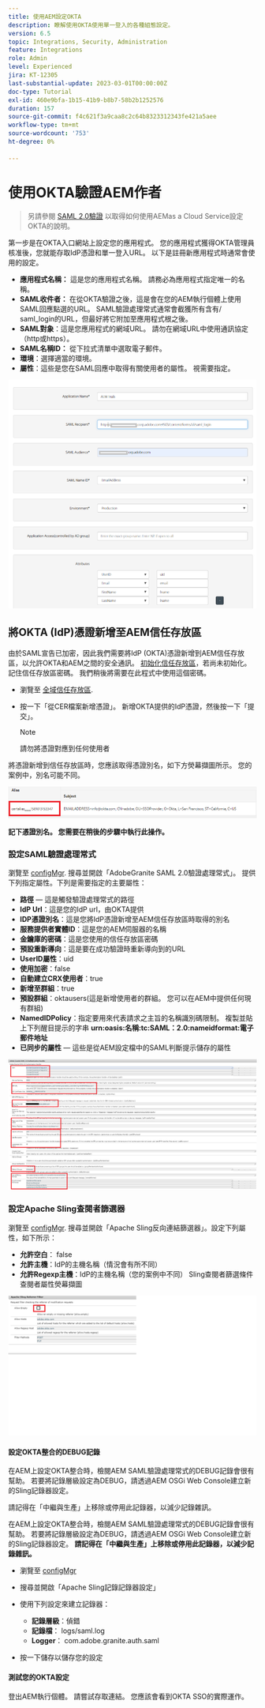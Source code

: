 ```yaml
---
title: 使用AEM設定OKTA
description: 瞭解使用OKTA使用單一登入的各種組態設定。
version: 6.5
topic: Integrations, Security, Administration
feature: Integrations
role: Admin
level: Experienced
jira: KT-12305
last-substantial-update: 2023-03-01T00:00:00Z
doc-type: Tutorial
exl-id: 460e9bfa-1b15-41b9-b8b7-58b2b1252576
duration: 157
source-git-commit: f4c621f3a9caa8c2c64b8323312343fe421a5aee
workflow-type: tm+mt
source-wordcount: '753'
ht-degree: 0%

---
```


# 使用OKTA驗證AEM作者

> 另請參閱 [SAML 2.0驗證](https://experienceleague.adobe.com/docs/experience-manager-learn/cloud-service/authentication/saml-2-0.html) 以取得如何使用AEMas a Cloud Service設定OKTA的說明。

第一步是在OKTA入口網站上設定您的應用程式。 您的應用程式獲得OKTA管理員核准後，您就能存取IdP憑證和單一登入URL。 以下是註冊新應用程式時通常會使用的設定。

* **應用程式名稱：** 這是您的應用程式名稱。 請務必為應用程式指定唯一的名稱。
* **SAML收件者：** 在從OKTA驗證之後，這是會在您的AEM執行個體上使用SAML回應點選的URL。 SAML驗證處理常式通常會截獲所有含有/ saml_login的URL，但最好將它附加至應用程式根之後。
* **SAML對象**：這是您應用程式的網域URL。 請勿在網域URL中使用通訊協定（http或https）。
* **SAML名稱ID：** 從下拉式清單中選取電子郵件。
* **環境**：選擇適當的環境。
* **屬性**：這些是您在SAML回應中取得有關使用者的屬性。 視需要指定。


![okta-application](assets/okta-app-settings-blurred.PNG)


## 將OKTA (IdP)憑證新增至AEM信任存放區

由於SAML宣告已加密，因此我們需要將IdP (OKTA)憑證新增到AEM信任存放區，以允許OKTA和AEM之間的安全通訊。
[初始化信任存放區](http://localhost:4502/libs/granite/security/content/truststore.html)，若尚未初始化。
記住信任存放區密碼。 我們稍後將需要在此程式中使用這個密碼。

* 瀏覽至 [全域信任存放區](http://localhost:4502/libs/granite/security/content/truststore.html).
* 按一下「從CER檔案新增憑證」。 新增OKTA提供的IdP憑證，然後按一下「提交」。

  >[!NOTE]
  >
  >請勿將憑證對應到任何使用者

將憑證新增到信任存放區時，您應該取得憑證別名，如下方熒幕擷圖所示。 您的案例中，別名可能不同。

![憑證別名](assets/cert-alias.PNG)

**記下憑證別名。 您需要在稍後的步驟中執行此操作。**

### 設定SAML驗證處理常式

瀏覽至 [configMgr](http://localhost:4502/system/console/configMgr).
搜尋並開啟「AdobeGranite SAML 2.0驗證處理常式」。
提供下列指定屬性。下列是需要指定的主要屬性：

* **路徑**  — 這是觸發驗證處理常式的路徑
* **IdP Url**：這是您的IdP url，由OKTA提供
* **IDP憑證別名**：這是您將IdP憑證新增至AEM信任存放區時取得的別名
* **服務提供者實體ID**：這是您的AEM伺服器的名稱
* **金鑰庫的密碼**：這是您使用的信任存放區密碼
* **預設重新導向**：這是要在成功驗證時重新導向到的URL
* **UserID屬性**：uid
* **使用加密**：false
* **自動建立CRX使用者**：true
* **新增至群組**：true
* **預設群組**：oktausers(這是新增使用者的群組。 您可以在AEM中提供任何現有群組)
* **NamedIDPolicy**：指定要用來代表請求之主旨的名稱識別碼限制。 複製並貼上下列醒目提示的字串 **urn:oasis:名稱:tc:SAML：2.0:nameidformat:電子郵件地址**
* **已同步的屬性**  — 這些是從AEM設定檔中的SAML判斷提示儲存的屬性

![saml-authentication-handler](assets/saml-authentication-settings-blurred.PNG)

### 設定Apache Sling查閱者篩選器

瀏覽至 [configMgr](http://localhost:4502/system/console/configMgr).
搜尋並開啟「Apache Sling反向連結篩選器」。設定下列屬性，如下所示：

* **允許空白**： false
* **允許主機**：IdP的主機名稱（情況會有所不同）
* **允許Regexp主機**：IdP的主機名稱（您的案例中不同） Sling查閱者篩選條件查閱者屬性熒幕擷圖

![referrer-filter](assets/okta-referrer.png)

#### 設定OKTA整合的DEBUG記錄

在AEM上設定OKTA整合時，檢閱AEM SAML驗證處理常式的DEBUG記錄會很有幫助。 若要將記錄層級設定為DEBUG，請透過AEM OSGi Web Console建立新的Sling記錄器設定。

請記得在「中繼與生產」上移除或停用此記錄器，以減少記錄雜訊。

在AEM上設定OKTA整合時，檢閱AEM SAML驗證處理常式的DEBUG記錄會很有幫助。 若要將記錄層級設定為DEBUG，請透過AEM OSGi Web Console建立新的Sling記錄器設定。
**請記得在「中繼與生產」上移除或停用此記錄器，以減少記錄雜訊。**
* 瀏覽至 [configMgr](http://localhost:4502/system/console/configMgr)

* 搜尋並開啟「Apache Sling記錄記錄器設定」
* 使用下列設定來建立記錄器：
   * **記錄層級**：偵錯
   * **記錄檔**： logs/saml.log
   * **Logger**： com.adobe.granite.auth.saml
* 按一下儲存以儲存您的設定

#### 測試您的OKTA設定

登出AEM執行個體。 請嘗試存取連結。 您應該會看到OKTA SSO的實際運作。
